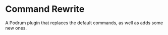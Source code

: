 # Command Rewrite
A Podrum plugin that replaces the default commands, as well as adds some new ones.
